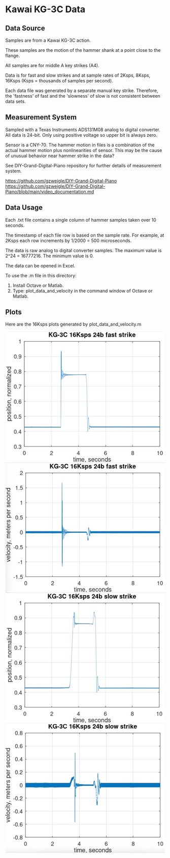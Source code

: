 # Kawai KG-3C Data

## Data Source

Samples are from a Kawai KG-3C action.

These samples are the motion of the hammer shank at a point close to the flange.

All samples are for middle A key strikes (A4).

Data is for fast and slow strikes and at sample rates of 2Ksps, 8Ksps, 16Ksps
(Ksps = thousands of samples per second).

Each data file was generated by a separate manual key strike.
Therefore, the 'fastness' of fast and the 'slowness' of slow is
not consistent between data sets.

## Measurement System

Sampled with a Texas Instruments ADS131M08 analog to digital converter.
All data is 24-bit. Only using positive voltage so upper bit is always zero.

Sensor is a CNY-70. The hammer motion in files is a combination of the actual
hammer motion plus nonlinearities of sensor. This may be the cause of unusual
behavior near hammer strike in the data?

See DIY-Grand-Digital-Piano repository for further details of measurement system.

https://github.com/gzweigle/DIY-Grand-Digital-Piano
https://github.com/gzweigle/DIY-Grand-Digital-Piano/blob/main/video_documentation.md

## Data Usage

Each .txt file contains a single column of hammer samples taken over 10 seconds.

The timestamp of each file row is based on the sample rate.  For example, at 2Ksps
each row increments by 1/2000 = 500 microseconds.

The data is raw analog to digital converter samples. The maximum value is
2^24 = 16777216.  The minimum value is 0.

The data can be opened in Excel.

To use the .m file in this directory:
1. Install Octave or Matlab.
2. Type:
   plot_data_and_velocity
   in the command window of Octave or Matlab.

## Plots

Here are the 16Ksps plots generated by plot_data_and_velocity.m

![alt text](hammer_16K_24b_fast.jpg)
![alt text](velocity_16K_24b_fast.jpg)
![alt text](hammer_16K_24b_slow.jpg)
![alt text](velocity_16K_24b_slow.jpg)